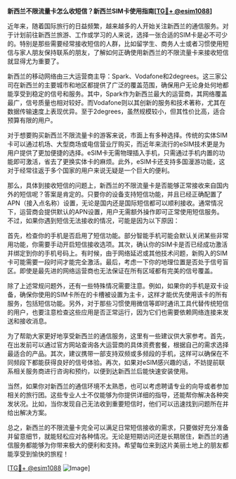 **新西兰不限流量卡怎么收短信？新西兰SIM卡使用指南[[TG💪+ @esim1088](https://t.me/s/esim1088)]**

近年来，随着国际旅行的日益频繁，越来越多的人开始关注新西兰的通信服务。对于计划前往新西兰旅游、工作或学习的人来说，选择一张合适的SIM卡是必不可少的。特别是那些需要经常接收短信的人群，比如留学生、商务人士或者习惯使用短信与家人朋友保持联系的朋友，了解如何正确使用新西兰的不限流量卡来接收短信就显得尤为重要了。

新西兰的移动网络由三大运营商主导：Spark、Vodafone和2degrees。这三家公司在新西兰的主要城市和地区都提供了广泛的覆盖范围，确保用户无论身处何地都能享受到稳定的信号和服务。其中，Spark作为新西兰最大的运营商，其网络覆盖最广，信号质量也相对较好。而Vodafone则以其创新的服务和技术著称，尤其在数据传输速度上表现优异。至于2degrees，虽然规模较小，但其性价比高，适合预算有限的用户。

对于想要购买新西兰不限流量卡的游客来说，市面上有多种选择。传统的实体SIM卡可以通过机场、大型商场或电信营业厅购买，而近年来流行的eSIM技术更是为用户提供了更加便捷的选择。eSIM卡无需物理插入手机，只需通过手机内置的功能即可激活，省去了更换实体卡的麻烦。此外，eSIM卡还支持多国漫游功能，这对于经常往返于多个国家的用户来说无疑是一个巨大的便利。

那么，具体到接收短信的问题上，新西兰的不限流量卡是否能够正常接收来自国内外的短信呢？答案是肯定的。只要你的设备支持短信功能，并且已经正确配置了APN（接入点名称）设置，无论是国内还是国际短信都可以顺利接收。通常情况下，运营商会提供默认的APN设置，用户无需额外操作即可正常使用短信服务。不过，如果你遇到短信无法接收的情况，可能是因为以下原因：

首先，检查你的手机是否启用了短信功能。部分智能手机可能会默认关闭某些非常用功能，你需要手动开启短信接收选项。其次，确认你的SIM卡是否已经成功激活并绑定到你的手机号码上。有时候，由于网络延迟或其他技术问题，新购入的SIM卡可能需要一段时间才能完全激活。最后，考虑一下你的地理位置是否处于信号盲区。即使是最先进的网络运营商也无法保证在所有区域都有完美的信号覆盖。

除了上述常规问题外，还有一些特殊情况需要注意。例如，如果你的手机是双卡设备，确保你使用的SIM卡所在的卡槽被设置为主卡，这样才能优先使用该卡的所有服务，包括短信功能。另外，对于那些习惯使用微信等即时通讯工具代替传统短信的用户，也要注意检查这些应用是否正常运行，因为它们也需要依赖网络连接来发送和接收消息。

为了帮助大家更好地享受新西兰的通信服务，这里有一些建议供大家参考。首先，在出发前可以通过官方网站查询各大运营商的具体资费套餐，根据自己的需求选择最适合的产品。其次，建议携带一部支持双频或多频段的手机，这样可以确保在不同频段下都能获得良好的信号体验。再次，如果对eSIM感兴趣的话，不妨提前联系相关服务商进行咨询和预约，以便到达新西兰后能快速安装使用。

当然，如果你对新西兰的通信环境不太熟悉，也可以考虑聘请专业的向导或者参加相关的旅行团。这些专业人士不仅能够为你提供详细的指导，还能帮你解决各种突发状况。比如，当你发现自己无法收到重要短信时，他们可以迅速找到问题所在并给出解决方案。

总之，新西兰的不限流量卡完全可以满足日常短信接收的需求，只要做好充分准备并留意细节，就能轻松应对各种情况。无论是短期访问还是长期居住，新西兰的通信服务都能够为你带来极大的便利和支持。希望每位来到这片美丽土地上的朋友都能享受到愉快的旅程！

[[TG💪+ @esim1088](https://t.me/s/esim1088) ![Image](https://i.postimg.cc/4NQfJmqS/Snipaste-2025-05-13-00-14-12.png)]